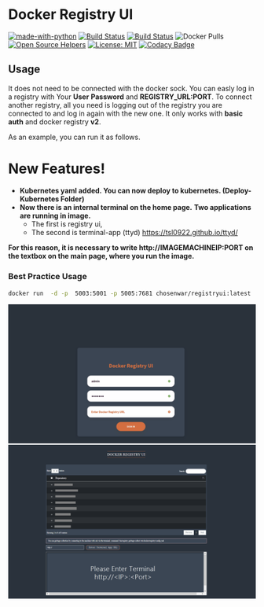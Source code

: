# Docker Registry UI

[![made-with-python](https://img.shields.io/badge/Made%20with-Python-1f425f.svg)](https://www.python.org/)
[![Build Status](https://srdrcn.semaphoreci.com/badges/registryui/branches/master.svg)](https://srdrcn.semaphoreci.com/projects/registryui)
[![Build Status](https://srdrcn.semaphoreci.com/badges/registryui/branches/master.svg?style=shields)](https://srdrcn.semaphoreci.com/projects/registryui)
![Docker Pulls](https://img.shields.io/docker/pulls/chosenwar/registryui)
[![Open Source Helpers](https://www.codetriage.com/srdrcn/registryui/badges/users.svg)](https://www.codetriage.com/srdrcn/registryui)
[![License: MIT](https://img.shields.io/badge/License-MIT-yellow.svg)](https://github.com/srdrcn/registryui/blob/master/LICENSE)
[![Codacy Badge](https://app.codacy.com/project/badge/Grade/187389b07dc54eb69289f0afb54913f2)](https://www.codacy.com/manual/srdrcn/registryui/dashboard?utm_source=github.com&amp;utm_medium=referral&amp;utm_content=srdrcn/registryui&amp;utm_campaign=Badge_Grade)



## Usage

It does not need to be connected with the docker sock. You can easly log in a registry with Your **User** **Password** and **REGISTRY_URL:PORT**. To connect another registry, all you need is logging out of the registry you are connected to and log in again with the new one. It only works with **basic auth** and docker registry **v2**.

As an example, you can run it as follows.



# New Features!
  - **Kubernetes yaml added. You can now deploy to kubernetes. (Deploy-Kubernetes Folder)**
  - **Now there is an internal terminal on the home page.**
    **Two applications are running in image.**<br/>
      - The first is registry ui,<br/>
      - The second is terminal-app (ttyd) https://tsl0922.github.io/ttyd/
 

**For this reason, it is necessary to write http://IMAGEMACHINEIP:PORT  on the textbox on the main page, where you run the image.**
 ### Best Practice Usage
  ```sh
 docker run  -d -p  5003:5001 -p 5005:7681 chosenwar/registryui:latest
```




![](registryuiapp.gif)
![](newfeatureimage.png)



